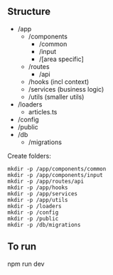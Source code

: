 ## Structure

- /app
  - /components
      - /common
      - /input
      - /[area specific]
  - /routes
    - /api
  - /hooks (incl context)
  - /services (business logic)
  - /utils (smaller utils)
- /loaders
    - articles.ts
- /config
- /public
- /db
  - /migrations

Create folders:

	mkdir -p /app/components/common
	mkdir -p /app/components/input
	mkdir -p /app/routes/api
	mkdir -p /app/hooks
	mkdir -p /app/services
	mkdir -p /app/utils
	mkdir -p /loaders
	mkdir -p /config
	mkdir -p /public
	mkdir -p /db/migrations

## To run

npm run dev
